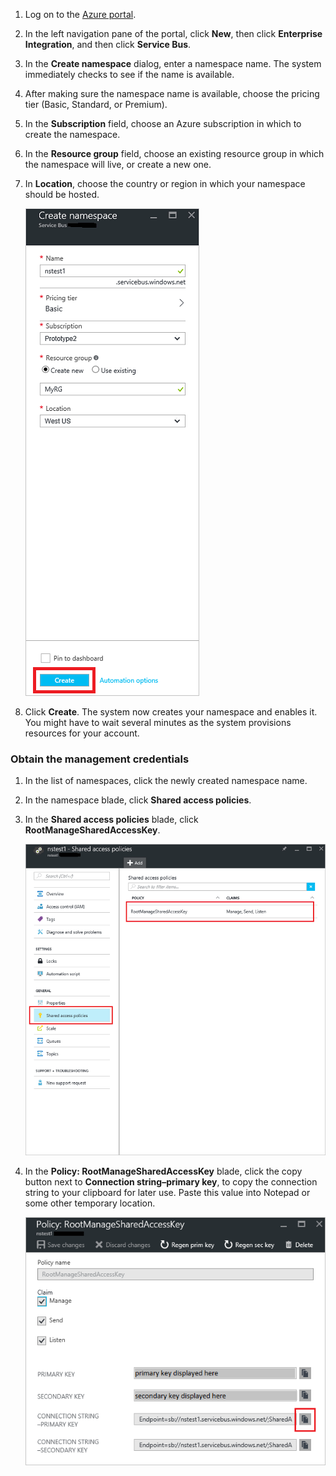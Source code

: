 1. Log on to the [Azure portal][].

2. In the left navigation pane of the portal, click **New**, then click **Enterprise Integration**, and then click **Service Bus**.

4. In the **Create namespace** dialog, enter a namespace name. The system immediately checks to see if the name is available.

5. After making sure the namespace name is available, choose the pricing tier (Basic, Standard, or Premium).

7. In the **Subscription** field, choose an Azure subscription in which to create the namespace.

9. In the **Resource group** field, choose an existing resource group in which the namespace will live, or create a new one.      

8. In **Location**, choose the country or region in which your namespace should be hosted.

	![Create namespace][create-namespace]

6. Click **Create**. The system now creates your namespace and enables it. You might have to wait several minutes as the system provisions resources for your account.
 
### Obtain the management credentials

1. In the list of namespaces, click the newly created namespace name.
 
3. In the namespace blade, click **Shared access policies**.

4. In the **Shared access policies** blade, click **RootManageSharedAccessKey**.

	![connection-info][connection-info]

5. In the **Policy: RootManageSharedAccessKey** blade, click the copy button next to **Connection string–primary key**, to copy the connection string to your clipboard for later use. Paste this value into Notepad or some other temporary location.

	![connection-string][connection-string]

<!--Image references-->

[create-namespace]: ./media/service-bus-create-namespace-portal/create-namespace.png
[connection-info]: ./media/service-bus-create-namespace-portal/connection-info.png
[connection-string]: ./media/service-bus-create-namespace-portal/connection-string.png

<!--Reference style links - using these makes the source content way more readable than using inline links-->
[Azure portal]: https://portal.azure.com